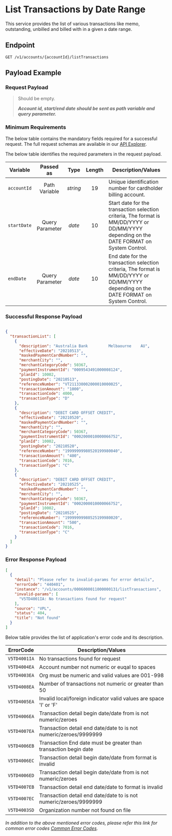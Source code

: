 # List Transactions by Date Range

This service provides the list of various transactions like memo, outstanding, unbilled and billed with in a given a date range. 

## Endpoint

`GET /v1/accounts/{accountId}/listTransactions`

## Payload Example

### Request Payload

>Should be empty. 
>
>***Account id, start/end date should be sent as path variable and query parameter.***


### Minimum Requirements

The below table contains the mandatory fields required for a successful request. The full request schemas are available in our [API Explorer](../api/?type=get&path=/v1/accounts/{accountId}/listTransactions).

The below table identifies the required parameters in the request payload.

| Variable | Passed as | Type | Length | Description/Values |
| -------- | :-------: | :--: | :------------: | ------------------ |
| `accountId` | Path Variable | *string* | 19 | Unique identification number for cardholder billing account. | 
| `startDate` | Query Parameter | *date* | 10 | Start date for the transaction selection criteria, The format is MM/DD/YYYY or DD/MM/YYYY depending on the DATE FORMAT on System Control. | 
| `endDate` | Query Parameter | *date* | 10 | End date for the transaction selection criteria, The format is MM/DD/YYYY or DD/MM/YYYY depending on the DATE FORMAT on System Control. |

### Successful Response Payload

```json

{
  "transactionList": [
    {
      "description": "Australia Bank         Melbaourne    AU",
      "effectiveDate": "20210513",
      "maskedPaymentCardNumber": "",
      "merchantCity": "",
      "merchantCategoryCode": 50367,
      "paymentInstrumentId": "0009543491000008124",
      "planId": 10002,
      "postingDate": "20210513",
      "referenceNumber": "VT211330002000010000025",
      "transactionAmount": "1000",
      "transactionCode": 4000,
      "transactionType": "D"
    },
    {
      "description": "DEBIT CARD OFFSET CREDIT",
      "effectiveDate": "20210520",
      "maskedPaymentCardNumber": "",
      "merchantCity": "",
      "merchantCategoryCode": 50367,
      "paymentInstrumentId": "0002000010000066752",
      "planId": 10002,
      "postingDate": "20210520",
      "referenceNumber": "19999999980520199980040",
      "transactionAmount": "400",
      "transactionCode": 7016,
      "transactionType": "C"
    },
    {
      "description": "DEBIT CARD OFFSET CREDIT",
      "effectiveDate": "20210525",
      "maskedPaymentCardNumber": "",
      "merchantCity": "",
      "merchantCategoryCode": 50367,
      "paymentInstrumentId": "0002000010000066752",
      "planId": 10002,
      "postingDate": "20210525",
      "referenceNumber": "19999999980525199980020",
      "transactionAmount": "500",
      "transactionCode": 7016,
      "transactionType": "C"
    }
  ]
}

```
### Error Response Payload

```json
[
  {
    "detail": "Please refer to invalid-params for error details",
    "errorCode": "440401",
    "instance": "/v1/accounts/0006000011000000131/listTransactions",
    "invalid-params": [
      "V5TD4001IA: No transactions found for request"
    ],
    "source": "VPL",
    "status": 404,
    "title": "Not found"
  }
]
```

Below table provides the list of application's error code and its description.

| ErrorCode |  Description/Values |
| --------  | ------------------ |
| `V5TD4001IA` | No transactions found for request |
| `V5TD4004EA` | Account number not numeric or euqal to spaces |
| `V5TD4003EA` | Org must be numeric and valid values are 001-998 |
| `V5TD4008EA` | Number of transactions not numeric or greater than 50 |
| `V5TD4005EA` | Invalid local/foreign indicator valid values are space 'l' or 'F' |
| `V5TD4006EA` | Transaction detail begin date/date from is not numeric/zeroes |
| `V5TD4007EA` | Transaction detail end date/date to is not numeric/zeroes/9999999 |
| `V5TD4006EB` | Transaction End date must be greater than transaction begin date |
| `V5TD4006EC` | Transaction detail begin date/date from format is invalid |
| `V5TD4006ED` | Transaction detail begin date/date from is not numeric/zeroes |
| `V5TD4007EB` | Transaction detail end date/date to format is invalid |
| `V5TD4007EC` | Transaction detail end date/date to is not numeric/zeroes/9999999 |
| `V5TD4003SD` | Organization number not found on file |



*In addition to the above mentioned error codes, please refer this link for common error codes [Common Error Codes](?path=docs/Common_Error_Code.md).*